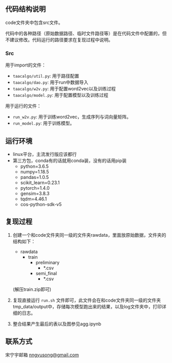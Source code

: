 ## 代码结构说明

code文件夹中包含src文件。

代码中的各种路径（原始数据路径、临时文件路径等）是在代码文件中配置的，但不建议修改。代码运行的路径要求在复现过程中说明。

### 	Src

用于import的文件：

- `taacalgo/util.py`: 用于路径配置
- `taacalgo/dao.py`: 用于run中数据导入
- `taacalgo/w2v.py`: 用于配置word2vec以及训练过程
- `taacalgo/model.py`: 用于配置模型以及训练过程

用于运行的文件：

- `run_w2v.py`: 用于训练word2vec，生成序列与词向量矩阵。
- `run_model.py`: 用于训练模型。

## 运行环境

- linux平台，主流发行版应该都行
- 第三方包，conda有的话就用conda装，没有的话用pip装
    - python=3.6.5
    - numpy=1.18.5
    - pandas=1.0.5
    - scikit_learn=0.23.1
    - pytorch=1.4.0
    - gensim=3.8.3
    - tqdm=4.46.1
    - cos-python-sdk-v5

## 复现过程

1. 创建一个和code文件夹同一级的文件夹rawdata，里面放原始数据，文件夹的结构如下：
    - rawdata
      - train
        - preliminary
          - *.csv
        - semi_final
          - *.csv
    
    (解压train.zip即可)
2. 复现直接运行 `run.sh` 文件即可，此文件会在和code文件夹同一级的文件夹tmp_data/output中，存储每次模型跑出来的结果，以及log文件夹中，打印详细的日志。
3. 整合结果产生最后的表以及图参见agg.ipynb


## 联系方式

宋宁宇邮箱 nngyusong@gmail.com
